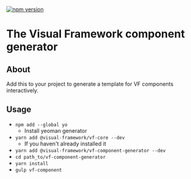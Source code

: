 [![npm version](https://badge.fury.io/js/%40visual-framework%2Fvf-component-generator.svg)](https://badge.fury.io/js/%40visual-framework%2Fvf-component-generator)

# The Visual Framework component generator

## About

Add this to your project to generate a template for VF components interactively.

## Usage

- `npm add --global yo` 
   - Install yeoman generator
- `yarn add @visual-framework/vf-core --dev`
   - If you haven't already installed it
- `yarn add @visual-framework/vf-component-generator --dev`
- `cd path_to/vf-component-generator`
- `yarn install`
- `gulp vf-component`
